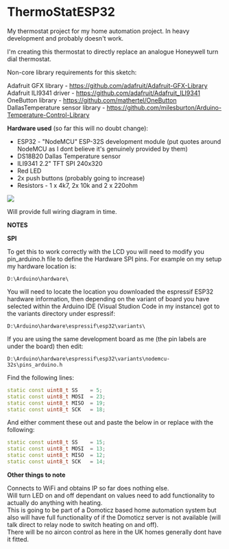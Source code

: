 # ThermoStatESP32
My thermostat project for my home automation project. In heavy development and probably doesn't work. <br />

I'm creating this thermostat to directly replace an analogue Honeywell turn dial thermostat.

Non-core library requirements for this sketch:

Adafruit GFX library - https://github.com/adafruit/Adafruit-GFX-Library <br />
Adafruit ILI9341 driver - https://github.com/adafruit/Adafruit_ILI9341 <br />
OneButton library - https://github.com/mathertel/OneButton <br />
DallasTemperature sensor library - https://github.com/milesburton/Arduino-Temperature-Control-Library <br />

<b>Hardware used</b> (so far this will no doubt change):
<ul>
<li>ESP32 - "NodeMCU" ESP-32S development module (put quotes around NodeMCU as I dont believe it's genuinely provided by them)
<li>DS18B20 Dallas Temperature sensor
<li>ILI9341 2.2" TFT SPI 240x320 
<li>Red LED
<li>2x push buttons (probably going to increase)
<li>Resistors - 1 x 4k7, 2x 10k and 2 x 220ohm
</ul>

<img src='https://sinitronics.uk/wp-content/uploads/2017/10/thermo-2.jpg'>

Will provide full wiring diagram in time.

<b>NOTES</b>

<b>SPI</b>

To get this to work correctly with the LCD you will need to modify you pin_arduino.h file to define the Hardware SPI pins. For example on my setup my hardware location is:
```
D:\Arduino\hardware\
```
You will need to locate the location you downloaded the espressif ESP32 hardware information, then depending on the variant of board you have selected within the Arduino IDE (Visual Studion Code in my instance) got to the variants directory under espressif:
```
D:\Arduino\hardware\espressif\esp32\variants\
```
If you are using the same development board as me (the pin labels are under the board) then edit:
```
D:\Arduino\hardware\espressif\esp32\variants\nodemcu-32s\pins_arduino.h
```
Find the following lines:
```C++
static const uint8_t SS    = 5;
static const uint8_t MOSI  = 23;
static const uint8_t MISO  = 19;
static const uint8_t SCK   = 18;
```
And either comment these out and paste the below in or replace with the following:
```C++
static const uint8_t SS    = 15;
static const uint8_t MOSI  = 13;
static const uint8_t MISO  = 12;
static const uint8_t SCK   = 14;
```
<b>Other things to note</b>

Connects to WiFi and obtains IP so far does nothing else. <br />
Will turn LED on and off dependant on values need to add functionality to actually do anything with heating. <br />
This is going to be part of a Domoticz based home automation system but also will have full functionality of if the Domoticz server is not available (will talk direct to relay node to switch heating on and off). <br />
There will be no aircon control as here in the UK homes generally dont have it fitted.

